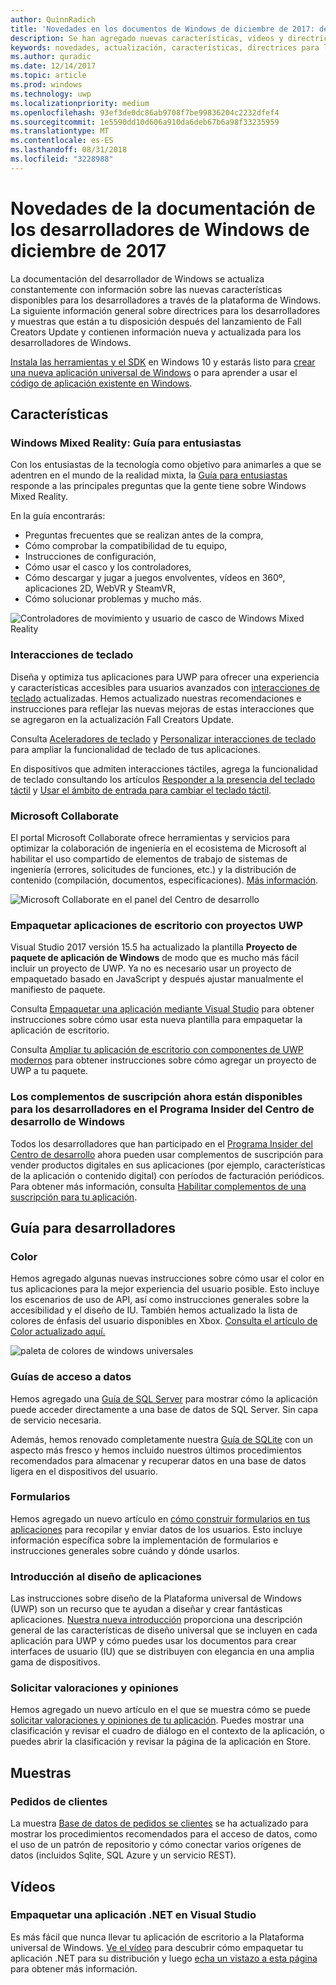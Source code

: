 ```yaml
---
author: QuinnRadich
title: 'Novedades en los documentos de Windows de diciembre de 2017: desarrollar aplicaciones para UWP'
description: Se han agregado nuevas características, vídeos y directrices para los desarrolladores a la documentación de diciembre de 2017 para los desarrolladores de Windows 10.
keywords: novedades, actualización, características, directrices para los desarrolladores, Windows 10, diciembre
ms.author: quradic
ms.date: 12/14/2017
ms.topic: article
ms.prod: windows
ms.technology: uwp
ms.localizationpriority: medium
ms.openlocfilehash: 93ef3de0dc86ab9708f7be99836204c2232dfef4
ms.sourcegitcommit: 1e5590dd10d606a910da6deb67b6a98f33235959
ms.translationtype: MT
ms.contentlocale: es-ES
ms.lasthandoff: 08/31/2018
ms.locfileid: "3228988"
---
```

# <a name="whats-new-in-the-windows-developer-docs-in-december-2017"></a>Novedades de la documentación de los desarrolladores de Windows de diciembre de 2017

La documentación del desarrollador de Windows se actualiza constantemente con información sobre las nuevas características disponibles para los desarrolladores a través de la plataforma de Windows. La siguiente información general sobre directrices para los desarrolladores y muestras que están a tu disposición después del lanzamiento de Fall Creators Update y contienen información nueva y actualizada para los desarrolladores de Windows.

[Instala las herramientas y el SDK](http://go.microsoft.com/fwlink/?LinkId=821431) en Windows 10 y estarás listo para [crear una nueva aplicación universal de Windows](../get-started/create-uwp-apps.md) o para aprender a usar el [código de aplicación existente en Windows](../porting/index.md).

## <a name="features"></a>Características

### <a name="windows-mixed-reality-enthusiasts-guide"></a>Windows Mixed Reality: Guía para entusiastas

Con los entusiastas de la tecnología como objetivo para animarles a que se adentren en el mundo de la realidad mixta, la [Guía para entusiastas](https://docs.microsoft.com/en-us/windows/mixed-reality/enthusiast-guide/) responde a las principales preguntas que la gente tiene sobre Windows Mixed Reality. 

En la guía encontrarás: 
- Preguntas frecuentes que se realizan antes de la compra, 
- Cómo comprobar la compatibilidad de tu equipo, 
- Instrucciones de configuración, 
- Cómo usar el casco y los controladores, 
- Cómo descargar y jugar a juegos envolventes, vídeos en 360º, aplicaciones 2D, WebVR y SteamVR, 
- Cómo solucionar problemas y mucho más.

![Controladores de movimiento y usuario de casco de Windows Mixed Reality](images/BeforeYouBegin-tile.jpg)

### <a name="keyboard-interactions"></a>Interacciones de teclado

Diseña y optimiza tus aplicaciones para UWP para ofrecer una experiencia y características accesibles para usuarios avanzados con [interacciones de teclado](../design/input/keyboard-interactions.md) actualizadas. Hemos actualizado nuestras recomendaciones e instrucciones para reflejar las nuevas mejoras de estas interacciones que se agregaron en la actualización Fall Creators Update.

Consulta [Aceleradores de teclado](../design/input/keyboard-accelerators.md) y [Personalizar interacciones de teclado](../design/input/custom-keyboard-interactions.md) para ampliar la funcionalidad de teclado de tus aplicaciones.

En dispositivos que admiten interacciones táctiles, agrega la funcionalidad de teclado consultando los artículos [Responder a la presencia del teclado táctil](../design/input/respond-to-the-presence-of-the-touch-keyboard.md) y [Usar el ámbito de entrada para cambiar el teclado táctil](../design/input/use-input-scope-to-change-the-touch-keyboard.md).

### <a name="microsoft-collaborate"></a>Microsoft Collaborate

El portal Microsoft Collaborate ofrece herramientas y servicios para optimizar la colaboración de ingeniería en el ecosistema de Microsoft al habilitar el uso compartido de elementos de trabajo de sistemas de ingeniería (errores, solicitudes de funciones, etc.) y la distribución de contenido (compilación, documentos, especificaciones). [Más información](https://docs.microsoft.com/en-us/collaborate).

![Microsoft Collaborate en el panel del Centro de desarrollo](images/microsoft_collaborate_screenshot.PNG)

### <a name="package-desktop-applications-with-uwp-projects"></a>Empaquetar aplicaciones de escritorio con proyectos UWP

Visual Studio 2017 versión 15.5 ha actualizado la plantilla **Proyecto de paquete de aplicación de Windows** de modo que es mucho más fácil incluir un proyecto de UWP. Ya no es necesario usar un proyecto de empaquetado basado en JavaScript y después ajustar manualmente el manifiesto de paquete.  

Consulta [Empaquetar una aplicación mediante Visual Studio](https://docs.microsoft.com/en-us/windows/uwp/porting/desktop-to-uwp-packaging-dot-net) para obtener instrucciones sobre cómo usar esta nueva plantilla para empaquetar la aplicación de escritorio.

Consulta [Ampliar tu aplicación de escritorio con componentes de UWP modernos](https://docs.microsoft.com/windows/uwp/porting/desktop-to-uwp-extend) para obtener instrucciones sobre cómo agregar un proyecto de UWP a tu paquete.

### <a name="subscription-add-ons-are-now-available-to-developers-in-the-windows-dev-center-insider-program"></a>Los complementos de suscripción ahora están disponibles para los desarrolladores en el Programa Insider del Centro de desarrollo de Windows

Todos los desarrolladores que han participado en el [Programa Insider del Centro de desarrollo](../publish/dev-center-insider-program.md) ahora pueden usar complementos de suscripción para vender productos digitales en sus aplicaciones (por ejemplo, características de la aplicación o contenido digital) con períodos de facturación periódicos. Para obtener más información, consulta [Habilitar complementos de una suscripción para tu aplicación](../monetize/enable-subscription-add-ons-for-your-app.md).

## <a name="developer-guidance"></a>Guía para desarrolladores

### <a name="color"></a>Color

Hemos agregado algunas nuevas instrucciones sobre cómo usar el color en tus aplicaciones para la mejor experiencia del usuario posible. Esto incluye los escenarios de uso de API, así como instrucciones generales sobre la accesibilidad y el diseño de IU. También hemos actualizado la lista de colores de énfasis del usuario disponibles en Xbox. [Consulta el artículo de Color actualizado aquí.](../design/style/color.md)

![paleta de colores de windows universales](../design/basics/images/colors.png)

### <a name="data-access-guides"></a>Guías de acceso a datos

Hemos agregado una [Guía de SQL Server](../data-access/sql-server-databases.md) para mostrar cómo la aplicación puede acceder directamente a una base de datos de SQL Server. Sin capa de servicio necesaria.

Además, hemos renovado completamente nuestra [Guía de SQLite](../data-access/sqlite-databases.md) con un aspecto más fresco y hemos incluido nuestros últimos procedimientos recomendados para almacenar y recuperar datos en una base de datos ligera en el dispositivos del usuario.

### <a name="forms"></a>Formularios

Hemos agregado un nuevo artículo en [cómo construir formularios en tus aplicaciones](../design/controls-and-patterns/forms.md) para recopilar y enviar datos de los usuarios. Esto incluye información específica sobre la implementación de formularios e instrucciones generales sobre cuándo y dónde usarlos.

### <a name="intro-to-app-design"></a>Introducción al diseño de aplicaciones

Las instrucciones sobre diseño de la Plataforma universal de Windows (UWP) son un recurso que te ayudan a diseñar y crear fantásticas aplicaciones. [Nuestra nueva introducción](../design/basics/design-and-ui-intro.md) proporciona una descripción general de las características de diseño universal que se incluyen en cada aplicación para UWP y cómo puedes usar los documentos para crear interfaces de usuario (IU) que se distribuyen con elegancia en una amplia gama de dispositivos.


### <a name="request-ratings-and-reviews"></a>Solicitar valoraciones y opiniones

Hemos agregado un nuevo artículo en el que se muestra cómo se puede [solicitar valoraciones y opiniones de tu aplicación](../monetize/request-ratings-and-reviews.md). Puedes mostrar una clasificación y revisar el cuadro de diálogo en el contexto de la aplicación, o puedes abrir la clasificación y revisar la página de la aplicación en Store.

## <a name="samples"></a>Muestras

### <a name="customer-orders"></a>Pedidos de clientes

La muestra [Base de datos de pedidos se clientes](https://github.com/Microsoft/Windows-appsample-customers-orders-database) se ha actualizado para mostrar los procedimientos recomendados para el acceso de datos, como el uso de un patrón de repositorio y cómo conectar varios orígenes de datos (incluidos Sqlite, SQL Azure y un servicio REST).

## <a name="videos"></a>Vídeos

### <a name="package-a-net-app-in-visual-studio"></a>Empaquetar una aplicación .NET en Visual Studio

Es más fácil que nunca llevar tu aplicación de escritorio a la Plataforma universal de Windows. [Ve el vídeo](https://www.youtube.com/watch?v=fJkbYPyd08w) para descubrir cómo empaquetar tu aplicación .NET para su distribución y luego [echa un vistazo a esta página](../porting/desktop-to-uwp-packaging-dot-net.md) para obtener más información.